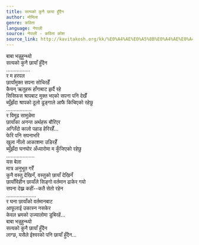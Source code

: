 ```yaml
---
title: सत्यको कुनै छाया हुँदैन
author: मोमिला
genre: कविता
language: नेपाली
source: नेपाली - कविता कोश
source_link: http://kavitakosh.org/kk/%E0%A4%AE%E0%A5%8B%E0%A4%AE%E0%A4%BF%E0%A4%B2%E0%A4%BE
---
```


बाबा भन्नुहुन्थ्यो  
सत्यको कुनै छायाँ हुँदैन  
................  
र म हरपल  
छायाँमुक्त सपना सोचिरहेँ  
कैयन् ऋतुहरू हाँगाबाट झर्दै रहे  
सिसिफस श्रापबाट मुक्त भएको सपना पनि देखेँ  
ब्युँझँदा श्रापको ठूलो ढुङ्गाले आफै किचिएको रहेछु  
.................  
र विमूढ सामुन्नेमा  
छायाँका अनन्त अर्थहरू बौरिएर  
अग्लिँदो कालो पहाड हेरिरहेँ...  
फेरि पनि सपनाभरि  
खुला नीलो आकाशमा उडिरहेँ  
ब्युँझँदा घनघोर अँध्यारोमा म कुँजिएको रहेछु  
...................  
यस बेला  
मात्र अनुभूत गरेँ  
कुनै वस्तु देखिनँ, वस्तुको छायाँ देखिनँ  
छायाँविहीन छायाँले सिङ्गो वर्तमान ढाकेर गयो  
सपना देख्न कहीं--कतै सेतो रहेन  
....................  
र घना छायाँको वर्तमानबाट  
आफूलाई उकास्न नसकेर  
केवल भ्रमको उज्यालोमा डुबिरहें...  
बाबा भन्नुहुन्थ्यो  
सत्यको कुनै छायाँ हुँदैन  
लाग्छ, यसैले ईश्वरको पनि छायाँ हुँदैन...
